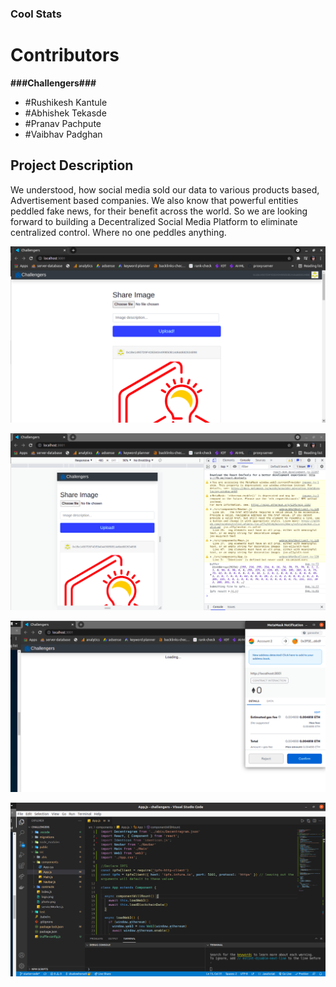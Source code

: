 ### Cool Stats

<h1>Contributors</h1>
<b>###Challengers###</b>
<ul>
<li>#Rushikesh Kantule</li>
<li>#Abhishek Tekasde</li>
<li>#Pranav Pachpute</li>
<li>#Vaibhav Padghan</li>
</ul>

<h2>Project Description</h2>
<p>We understood, how social media sold our data to various products based, Advertisement based companies. We also know that powerful entities peddled fake news, for their benefit across the world. So we are looking forward to building a Decentralized Social Media Platform to eliminate centralized control. Where no one peddles anything.</p>

<p align="center">
    <img src="https://github.com/shadowhorse0/challengers/blob/main/output/ss1.png" alt="Project output" />
    <br>
</p>

<p align="center">
    <img src="https://github.com/shadowhorse0/challengers/blob/main/output/ss2.png" alt="Project output" />
    <br>
</p>

<p align="center">
    <img src="https://github.com/shadowhorse0/challengers/blob/main/output/ss3.png" alt="Project output" />
    <br>
</p>

<p align="center">
    <img src="https://github.com/shadowhorse0/challengers/blob/main/output/ss4.png" alt="Project output" />
    <br>
</p>
